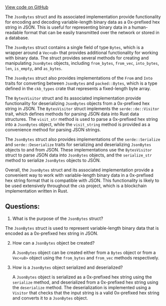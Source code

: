 [View code on GitHub](https://github.com/nervosnetwork/ckb/blob/develop/util/jsonrpc-types/src/bytes.rs)

The `JsonBytes` struct and its associated implementation provide functionality for encoding and decoding variable-length binary data as a 0x-prefixed hex string in JSON. This is useful for representing binary data in a human-readable format that can be easily transmitted over the network or stored in a database.

The `JsonBytes` struct contains a single field of type `Bytes`, which is a wrapper around a `Vec<u8>` that provides additional functionality for working with binary data. The struct provides several methods for creating and manipulating `JsonBytes` objects, including `from_bytes`, `from_vec`, `into_bytes`, `len`, `is_empty`, and `as_bytes`.

The `JsonBytes` struct also provides implementations of the `From` and `Into` traits for converting between `JsonBytes` and `packed::Bytes`, which is a type defined in the `ckb_types` crate that represents a fixed-length byte array.

The `BytesVisitor` struct and its associated implementation provide functionality for deserializing `JsonBytes` objects from a 0x-prefixed hex string in JSON. The `BytesVisitor` struct implements the `serde::de::Visitor` trait, which defines methods for parsing JSON data into Rust data structures. The `visit_str` method is used to parse a 0x-prefixed hex string into a `JsonBytes` object, while the `visit_string` method is provided as a convenience method for parsing JSON strings.

The `JsonBytes` struct also provides implementations of the `serde::Serialize` and `serde::Deserialize` traits for serializing and deserializing `JsonBytes` objects to and from JSON. These implementations use the `BytesVisitor` struct to parse JSON data into `JsonBytes` objects, and the `serialize_str` method to serialize `JsonBytes` objects to JSON.

Overall, the `JsonBytes` struct and its associated implementation provide a convenient way to work with variable-length binary data in a 0x-prefixed hex string format that is compatible with JSON. This functionality is likely to be used extensively throughout the `ckb` project, which is a blockchain implementation written in Rust.
## Questions:
 1. What is the purpose of the `JsonBytes` struct?

   The `JsonBytes` struct is used to represent variable-length binary data that is encoded as a 0x-prefixed hex string in JSON.

2. How can a `JsonBytes` object be created?

   A `JsonBytes` object can be created either from a `Bytes` object or from a `Vec<u8>` object using the `from_bytes` and `from_vec` methods respectively.

3. How is a `JsonBytes` object serialized and deserialized?

   A `JsonBytes` object is serialized as a 0x-prefixed hex string using the `serialize` method, and deserialized from a 0x-prefixed hex string using the `deserialize` method. The deserialization is implemented using a `Visitor` that checks that the input string is a valid 0x-prefixed hex string and converts it to a `JsonBytes` object.
